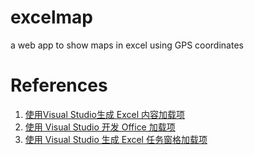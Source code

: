 # excelmap
a web app to show maps in excel using GPS coordinates

# References
1. [使用Visual Studio生成 Excel 内容加载项](https://learn.microsoft.com/zh-cn/office/dev/add-ins/quickstarts/excel-quickstart-content?tabs=basic)
2. [使用 Visual Studio 开发 Office 加载项](https://learn.microsoft.com/zh-cn/office/dev/add-ins/develop/develop-add-ins-visual-studio)
3. [使用 Visual Studio 生成 Excel 任务窗格加载项](https://learn.microsoft.com/zh-cn/office/dev/add-ins/quickstarts/excel-quickstart-vs)
